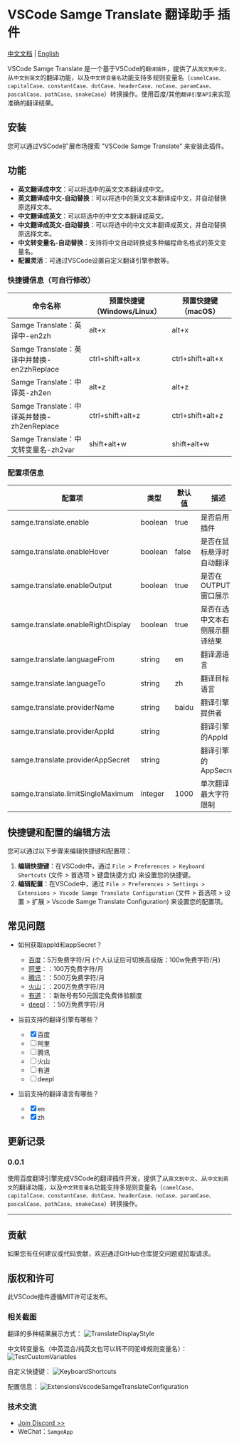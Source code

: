 # VSCode Samge Translate 翻译助手 插件

[中文文档](README-zh.md) | [English](README.md) <br>

VSCode Samge Translate 是一个基于VSCode的`翻译插件`，提供了从`英文到中文`、从`中文到英文`的翻译功能，以及`中文转变量名`功能支持多规则变量名（`camelCase、capitalCase、constantCase、dotCase、headerCase、noCase、paramCase、pascalCase、pathCase、snakeCase`）转换操作。使用百度/其他`翻译引擎API`来实现准确的翻译结果。

## 安装

您可以通过VSCode扩展市场搜索 "VSCode Samge Translate" 来安装此插件。

## 功能

- **英文翻译成中文**：可以将选中的英文文本翻译成中文。
- **英文翻译成中文-自动替换**：可以将选中的英文文本翻译成中文，并自动替换原选择文本。
- **中文翻译成英文**：可以将选中的中文文本翻译成英文。
- **中文翻译成英文-自动替换**：可以将选中的中文文本翻译成英文，并自动替换原选择文本。
- **中文转变量名-自动替换**：支持将中文自动转换成多种编程命名格式的英文变量名。
- **配置灵活**：可通过VSCode设置自定义翻译引擎参数等。

### 快捷键信息（可自行修改）

| 命令名称 | 预置快捷键（Windows/Linux） | 预置快捷键（macOS） |
| --- | --- | --- |
| Samge Translate：英译中-en2zh | alt+x | alt+x |
| Samge Translate：英译中并替换-en2zhReplace | ctrl+shift+alt+x | ctrl+shift+alt+x |
| Samge Translate：中译英-zh2en | alt+z | alt+z |
| Samge Translate：中译英并替换-zh2enReplace | ctrl+shift+alt+z | ctrl+shift+alt+z |
| Samge Translate：中文转变量名-zh2var | shift+alt+w | shift+alt+w |

### 配置项信息

| 配置项 | 类型 | 默认值 | 描述 |
| --- | --- | --- | --- |
| samge.translate.enable | boolean | true | 是否启用插件 |
| samge.translate.enableHover | boolean | false | 是否在鼠标悬浮时自动翻译 |
| samge.translate.enableOutput | boolean | true | 是否在OUTPUT窗口展示 |
| samge.translate.enableRightDisplay | boolean | true | 是否在选中文本右侧展示翻译结果 |
| samge.translate.languageFrom | string | en | 翻译源语言 |
| samge.translate.languageTo | string | zh | 翻译目标语言 |
| samge.translate.providerName | string | baidu | 翻译引擎提供者 |
| samge.translate.providerAppId | string |  | 翻译引擎的AppId |
| samge.translate.providerAppSecret | string |  | 翻译引擎的AppSecret |
| samge.translate.limitSingleMaximum | integer | 1000 | 单次翻译最大字符限制 |


## 快捷键和配置的编辑方法

您可以通过以下步骤来编辑快捷键和配置项：

1. **编辑快捷键**：在VSCode中，通过 `File > Preferences > Keyboard Shortcuts` (文件 > 首选项 > 键盘快捷方式) 来设置您的快捷键。
2. **编辑配置**：在VSCode中，通过 `File > Preferences > Settings > Extensions > Vscode Samge Translate Configuration` (文件 > 首选项 > 设置 > 扩展 > Vscode Samge Translate Configuration) 来设置您的配置项。

## 常见问题

- 如何获取appId和appSecret？
    - [百度](https://api.fanyi.baidu.com/api/trans/product/prodinfo)：5万免费字符/月 (个人认证后可切换高级版：100w免费字符/月)
    - [阿里](https://www.aliyun.com/product/ai/base_alimt?source=5176.11533457&userCode=wsnup3vv)：：100万免费字符/月
    - [腾讯](https://cloud.tencent.com/document/product/551/35017?fromSource=gwzcw.1293314.1293314.1293314&cps_key=963fb04b6aae26f0014088af393dccf1)：：500万免费字符/月
    - [火山](https://www.volcengine.com/docs/4640/68515)：：200万免费字符/月
    - [有道](https://ai.youdao.com/DOCSIRMA/html/trans/price/wbfy/index.html)：：新账号有50元固定免费体验额度
    - [deepl](https://www.deepl.com/zh/pro#developer)：：50万免费字符/月

- 当前支持的翻译引擎有哪些？
    - <input type="checkbox" checked>百度</input>
    - <input type="checkbox">阿里</input>
    - <input type="checkbox">腾讯</input>
    - <input type="checkbox">火山</input>
    - <input type="checkbox">有道</input>
    - <input type="checkbox">deepl</input>

- 当前支持的翻译语言有哪些？
    - <input type="checkbox" checked>en</input>
    - <input type="checkbox" checked>zh</input>

## 更新记录

### 0.0.1

使用百度翻译引擎完成VSCode的翻译插件开发，提供了从`英文到中文`、从`中文到英文`的翻译功能，以及`中文转变量名`功能支持多规则变量名（`camelCase、capitalCase、constantCase、dotCase、headerCase、noCase、paramCase、pascalCase、pathCase、snakeCase`）转换操作。

---

## 贡献

如果您有任何建议或代码贡献，欢迎通过GitHub仓库提交问题或拉取请求。

## 版权和许可

此VSCode插件遵循MIT许可证发布。


### 相关截图
翻译的多种结果展示方式：
![TranslateDisplayStyle](./screenshot/TranslateDisplayStyle.png)

中文转变量名（中英混合/纯英文也可以转不同驼峰规则变量名）：
![TestCustomVariables](./screenshot/TestCustomVariables.png)

自定义快捷键：
![KeyboardShortcuts](./screenshot/KeyboardShortcuts.png)

配置信息：
![ExtensionsVscodeSamgeTranslateConfiguration](./screenshot/ExtensionsVscodeSamgeTranslateConfiguration.png)


### 技术交流
- [Join Discord >>](https://discord.com/invite/eRuSqve8CE)
- WeChat：`SamgeApp`
